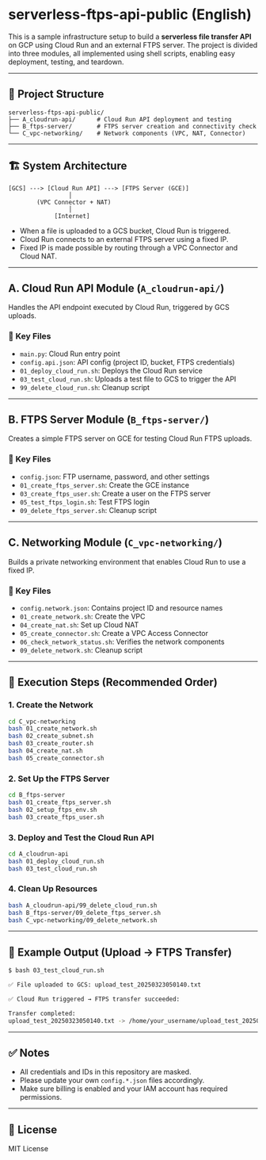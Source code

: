 # serverless-ftps-api-public (English)

This is a sample infrastructure setup to build a **serverless file transfer API** on GCP using Cloud Run and an external FTPS server. The project is divided into three modules, all implemented using shell scripts, enabling easy deployment, testing, and teardown.

---

## 🔧 Project Structure

```
serverless-ftps-api-public/
├── A_cloudrun-api/      # Cloud Run API deployment and testing
├── B_ftps-server/       # FTPS server creation and connectivity check
└── C_vpc-networking/    # Network components (VPC, NAT, Connector)
```

---

## 🏗️ System Architecture

```
[GCS] ---> [Cloud Run API] ---> [FTPS Server (GCE)]
                 │
        (VPC Connector + NAT)
                 │
             [Internet]
```

- When a file is uploaded to a GCS bucket, Cloud Run is triggered.
- Cloud Run connects to an external FTPS server using a fixed IP.
- Fixed IP is made possible by routing through a VPC Connector and Cloud NAT.

---

## A. Cloud Run API Module (`A_cloudrun-api/`)

Handles the API endpoint executed by Cloud Run, triggered by GCS uploads.

### 📁 Key Files
- `main.py`: Cloud Run entry point
- `config.api.json`: API config (project ID, bucket, FTPS credentials)
- `01_deploy_cloud_run.sh`: Deploys the Cloud Run service
- `03_test_cloud_run.sh`: Uploads a test file to GCS to trigger the API
- `99_delete_cloud_run.sh`: Cleanup script

---

## B. FTPS Server Module (`B_ftps-server/`)

Creates a simple FTPS server on GCE for testing Cloud Run FTPS uploads.

### 📁 Key Files
- `config.json`: FTP username, password, and other settings
- `01_create_ftps_server.sh`: Create the GCE instance
- `03_create_ftps_user.sh`: Create a user on the FTPS server
- `05_test_ftps_login.sh`: Test FTPS login
- `09_delete_ftps_server.sh`: Cleanup script

---

## C. Networking Module (`C_vpc-networking/`)

Builds a private networking environment that enables Cloud Run to use a fixed IP.

### 📁 Key Files
- `config.network.json`: Contains project ID and resource names
- `01_create_network.sh`: Create the VPC
- `04_create_nat.sh`: Set up Cloud NAT
- `05_create_connector.sh`: Create a VPC Access Connector
- `06_check_network_status.sh`: Verifies the network components
- `09_delete_network.sh`: Cleanup script

---

## 🚀 Execution Steps (Recommended Order)

### 1. Create the Network
```bash
cd C_vpc-networking
bash 01_create_network.sh
bash 02_create_subnet.sh
bash 03_create_router.sh
bash 04_create_nat.sh
bash 05_create_connector.sh
```

### 2. Set Up the FTPS Server
```bash
cd B_ftps-server
bash 01_create_ftps_server.sh
bash 02_setup_ftps_env.sh
bash 03_create_ftps_user.sh
```

### 3. Deploy and Test the Cloud Run API
```bash
cd A_cloudrun-api
bash 01_deploy_cloud_run.sh
bash 03_test_cloud_run.sh
```

### 4. Clean Up Resources
```bash
bash A_cloudrun-api/99_delete_cloud_run.sh
bash B_ftps-server/09_delete_ftps_server.sh
bash C_vpc-networking/09_delete_network.sh
```

---

## 🧪 Example Output (Upload → FTPS Transfer)
```bash
$ bash 03_test_cloud_run.sh

✅ File uploaded to GCS: upload_test_20250323050140.txt

✅ Cloud Run triggered → FTPS transfer succeeded:

Transfer completed:
upload_test_20250323050140.txt -> /home/your_username/upload_test_20250323050140.txt
```

---

## ✅ Notes
- All credentials and IDs in this repository are masked.
- Please update your own `config.*.json` files accordingly.
- Make sure billing is enabled and your IAM account has required permissions.

---

## 📄 License
MIT License


